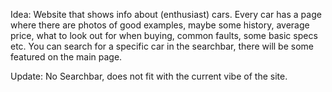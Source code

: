 Idea: Website that shows info about (enthusiast) cars. Every car has a page where there are photos of good examples, maybe some history, average price, what to look out for when buying, common faults, some basic specs etc. You can search for a specific car in the searchbar, there will be some featured on the main page.

Update: No Searchbar, does not fit with the current vibe of the site.
